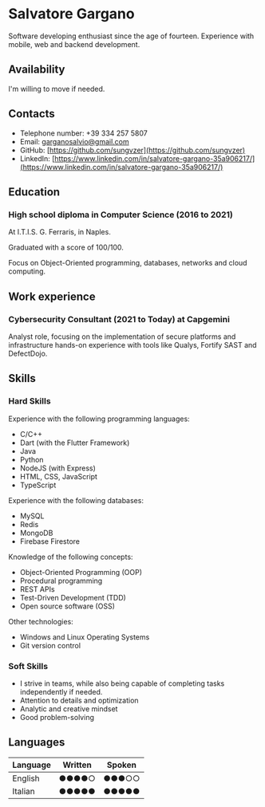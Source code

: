 # Salvatore Gargano

Software developing enthusiast since the age of fourteen. Experience with
mobile, web and backend development.

## Availability

I'm willing to move if needed.

## Contacts

* Telephone number: +39 334 257 5807
* Email: [garganosalvio@gmail.com](mailto:garganosalvio@gmail.com)
* GitHub: [https://github.com/sungvzer](https://github.com/sungvzer)
* LinkedIn: [https://www.linkedin.com/in/salvatore-gargano-35a906217/](https://www.linkedin.com/in/salvatore-gargano-35a906217/)

## Education

### High school diploma in Computer Science (2016 to 2021)

At I.T.I.S. G. Ferraris, in Naples.

Graduated with a score of 100/100.

Focus on Object-Oriented programming, databases, networks and cloud computing. 

## Work experience

### Cybersecurity Consultant (2021 to Today) at Capgemini

Analyst role, focusing on the implementation of secure platforms and infrastructure
hands-on experience with tools like Qualys, Fortify SAST and DefectDojo.

## Skills

### Hard Skills

Experience with the following programming languages:

* C/C++
* Dart (with the Flutter Framework)
* Java
* Python
* NodeJS (with Express)
* HTML, CSS, JavaScript
* TypeScript

Experience with the following databases:

* MySQL
* Redis
* MongoDB
* Firebase Firestore

Knowledge of the following concepts:

* Object-Oriented Programming (OOP)
* Procedural programming
* REST APIs
* Test-Driven Development (TDD)
* Open source software (OSS)

Other technologies:

* Windows and Linux Operating Systems
* Git version control

### Soft Skills

* I strive in teams, while also being capable of completing tasks independently
if needed.
* Attention to details and optimization
* Analytic and creative mindset
* Good problem-solving

## Languages


| Language | Written | Spoken |
| -------- | ------- | ------ |
| English  | ●●●●○   | ●●●○○  |
| Italian  | ●●●●●   | ●●●●●  |


